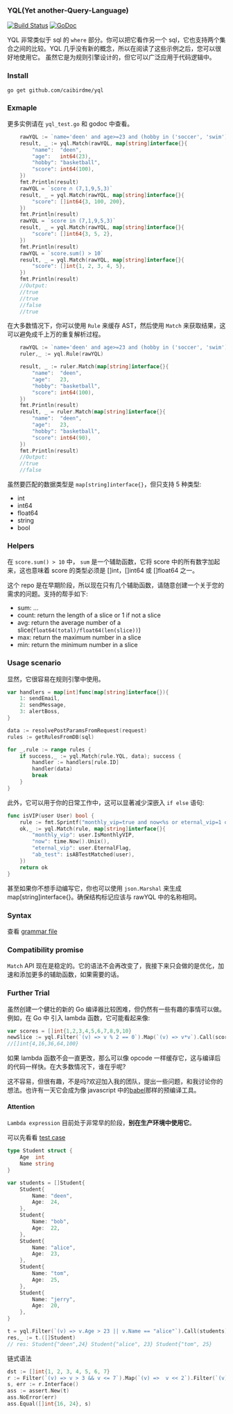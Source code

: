 ### YQL(Yet another-Query-Language)

[![Build Status](https://www.travis-ci.org/caibirdme/yql.svg?branch=master)](https://www.travis-ci.org/caibirdme/yql)
[![GoDoc](https://godoc.org/github.com/caibirdme/yql?status.svg)](https://godoc.org/github.com/caibirdme/yql)

YQL 非常类似于 sql 的 `where` 部分。你可以把它看作另一个 sql，它也支持两个集合之间的比较。YQL 几乎没有新的概念，所以在阅读了这些示例之后，您可以很好地使用它。
虽然它是为规则引擎设计的，但它可以广泛应用于代码逻辑中。

### Install

`go get github.com/caibirdme/yql`

### Exmaple

更多实例请在 `yql_test.go` 和 godoc 中查看。

``` go
	rawYQL := `name='deen' and age>=23 and (hobby in ('soccer', 'swim') or score>90))`
	result, _ := yql.Match(rawYQL, map[string]interface{}{
		"name":  "deen",
		"age":   int64(23),
		"hobby": "basketball",
		"score": int64(100),
	})
	fmt.Println(result)
	rawYQL = `score ∩ (7,1,9,5,3)`
	result, _ = yql.Match(rawYQL, map[string]interface{}{
		"score": []int64{3, 100, 200},
	})
	fmt.Println(result)
	rawYQL = `score in (7,1,9,5,3)`
	result, _ = yql.Match(rawYQL, map[string]interface{}{
		"score": []int64{3, 5, 2},
	})
	fmt.Println(result)
	rawYQL = `score.sum() > 10`
	result, _ = yql.Match(rawYQL, map[string]interface{}{
		"score": []int{1, 2, 3, 4, 5},
	})
	fmt.Println(result)
	//Output:
	//true
	//true
	//false
	//true
```

在大多数情况下，你可以使用 `Rule` 来缓存 AST，然后使用 `Match` 来获取结果，这可以避免成千上万的重复解析过程。

```go
	rawYQL := `name='deen' and age>=23 and (hobby in ('soccer', 'swim') or score>90)`
	ruler,_ := yql.Rule(rawYQL)

	result, _ := ruler.Match(map[string]interface{}{
		"name":  "deen",
		"age":   23,
		"hobby": "basketball",
		"score": int64(100),
	})
	fmt.Println(result)
	result, _ = ruler.Match(map[string]interface{}{
		"name":  "deen",
		"age":   23,
		"hobby": "basketball",
		"score": int64(90),
	})
	fmt.Println(result)
	//Output:
	//true
	//false
```

虽然要匹配的数据类型是 `map[string]interface{}`，但只支持 5 种类型:

* int
* int64
* float64
* string
* bool

### Helpers

在 `score.sum() > 10` 中， `sum` 是一个辅助函数，它将 score 中的所有数字加起来，这也意味着 score 的类型必须是 []int，[]int64 或 []float64 之一。

这个 repo 是在早期阶段，所以现在只有几个辅助函数，请随意创建一个关于您的需求的问题。支持的帮手如下:
* sum: ...
* count: return the length of a slice or 1 if not a slice
* avg: return the average number of a slice(`float64(total)/float64(len(slice))`)
* max: return the maximum number in a slice
* min: return the minimum number in a slice

### Usage scenario

显然，它很容易在规则引擎中使用。

```go
var handlers = map[int]func(map[string]interface{}){
	1: sendEmail,
	2: sendMessage,
	3: alertBoss,
}

data := resolvePostParamsFromRequest(request)
rules := getRulesFromDB(sql)

for _,rule := range rules {
	if success,_ := yql.Match(rule.YQL, data); success {
		handler := handlers[rule.ID]
		handler(data)
		break
	}
}
```

此外，它可以用于你的日常工作中，这可以显著减少深嵌入 `if else` 语句:

```go
func isVIP(user User) bool {
	rule := fmt.Sprintf("monthly_vip=true and now<%s or eternal_vip=1 or ab_test!=false", user.ExpireTime)
	ok,_ := yql.Match(rule, map[string]interface{}{
		"monthly_vip": user.IsMonthlyVIP,
		"now": time.Now().Unix(),
		"eternal_vip": user.EternalFlag,
		"ab_test": isABTestMatched(user),
	})
	return ok
}
```

甚至如果你不想手动编写它，你也可以使用 `json.Marshal` 来生成 map[string]interface{}。确保结构标记应该与 rawYQL 中的名称相同。

### Syntax

查看 [grammar file](./internal/grammar/Yql.g4)

### Compatibility promise

`Match` API 现在是稳定的。它的语法不会再改变了，我接下来只会做的是优化，加速和添加更多的辅助函数，如果需要的话。

### Further Trial

虽然创建一个健壮的新的 Go 编译器比较困难，但仍然有一些有趣的事情可以做。例如，在 Go 中 引入 lambda 函数，它可能看起来像:

```go
var scores = []int{1,2,3,4,5,6,7,8,9,10}
newSlice := yql.Filter(`(v) => v % 2 == 0`).Map(`(v) => v*v`).Call(scores).Interface()
//[]int{4,16,36,64,100}
```

如果 lambda 函数不会一直更改，那么可以像 opcode 一样缓存它，这与编译后的代码一样快。在大多数情况下，谁在乎呢?

这不容易，但很有趣，不是吗?欢迎加入我的团队，提出一些问题，和我讨论你的想法。也许有一天它会成为像 javascript 中的[babel](http://babeljs.io/)那样的预编译工具。
  
#### Attention

`Lambda expression` 目前处于非常早的阶段，**别在生产环境中使用它**。

可以先看看 [test case](/lambda/lambda_test.go)

```go
type Student struct {
	Age  int
	Name string
}

var students = []Student{
	Student{
		Name: "deen",
		Age:  24,
	},
	Student{
		Name: "bob",
		Age:  22,
	},
	Student{
		Name: "alice",
		Age:  23,
	},
	Student{
		Name: "tom",
		Age:  25,
	},
	Student{
		Name: "jerry",
		Age:  20,
	},
}

t = yql.Filter(`(v) => v.Age > 23 || v.Name == "alice"`).Call(students).Interface()
res,_ := t.([]Student)
// res: Student{"deen",24} Student{"alice", 23} Student{"tom", 25}
```

链式语法

```go
dst := []int{1, 2, 3, 4, 5, 6, 7}
r := Filter(`(v) => v > 3 && v <= 7`).Map(`(v) =>  v << 2`).Filter(`(v) => v % 8 == 0`).Call(dst)
s, err := r.Interface()
ass := assert.New(t)
ass.NoError(err)
ass.Equal([]int{16, 24}, s)
```
